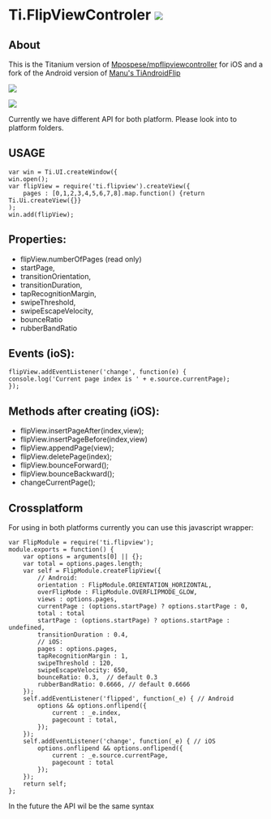 Ti.FlipViewControler ![](https://camo.githubusercontent.com/ecc6562b9e8446bbf967b69b4180fef9080068b3/687474703a2f2f7777772d7374617469632e61707063656c657261746f722e636f6d2f6261646765732f746974616e69756d2d6769742d62616467652d73712e706e67)
====================

About
-----
This is the Titanium version of [Mpospese/mpflipviewcontroller](https://github.com/Mpospese/mpflipviewcontroller) for iOS and a fork of the Android version of [Manu's TiAndroidFlip](https://github.com/manumaticx/TiAndroidFlip)

![](https://raw.githubusercontent.com/AppWerft/TiFlipViewControler/master/flipviewcontroler.gif) 

![](https://raw.githubusercontent.com/manumaticx/TiAndroidFlip/master/documentation/demo.gif)


Currently we have different API for both platform. Please look into to  platform folders.

USAGE
-----

~~~
var win = Ti.UI.createWindow({
win.open();
var flipView = require('ti.flipview').createView({
    pages : [0,1,2,3,4,5,6,7,8].map.function() {return Ti.Ui.createView({}}
);
win.add(flipView);
~~~

Properties:
----------

* flipView.numberOfPages  (read only)
* startPage,
* transitionOrientation,
* transitionDuration,
* tapRecognitionMargin,
* swipeThreshold,
* swipeEscapeVelocity,
* bounceRatio
* rubberBandRatio


Events (ioS):
-------

~~~
flipView.addEventListener('change', function(e) { 
console.log('Current page index is ' + e.source.currentPage);
});
~~~

Methods after creating (iOS):
----------------------

* flipView.insertPageAfter(index,view);
* flipView.insertPageBefore(index,view)
* flipView.appendPage(view);
* flipView.deletePage(index);
* flipView.bounceForward();
* flipView.bounceBackward();
* changeCurrentPage();

Crossplatform
-------------

For using in both platforms currently you can use this javascript wrapper:
~~~
var FlipModule = require('ti.flipview');
module.exports = function() {
    var options = arguments[0] || {};
    var total = options.pages.length;
    var self = FlipModule.createFlipView({
        // Android:
        orientation : FlipModule.ORIENTATION_HORIZONTAL,
        overFlipMode : FlipModule.OVERFLIPMODE_GLOW,
        views : options.pages,
        currentPage : (options.startPage) ? options.startPage : 0,
        total : total
        startPage : (options.startPage) ? options.startPage : undefined,
        transitionDuration : 0.4,
        // iOS:
        pages : options.pages,
        tapRecognitionMargin : 1,
        swipeThreshold : 120,
        swipeEscapeVelocity: 650,
        bounceRatio: 0.3,  // default 0.3
        rubberBandRatio: 0.6666, // default 0.6666
    });
    self.addEventListener('flipped', function(_e) { // Android
        options && options.onflipend({
            current : _e.index,
            pagecount : total,
        });
    });
    self.addEventListener('change', function(_e) { // iOS
        options.onflipend && options.onflipend({
            current : _e.source.currentPage,
            pagecount : total
        });
    });
    return self;
};
~~~

In the future the API wil be the same syntax